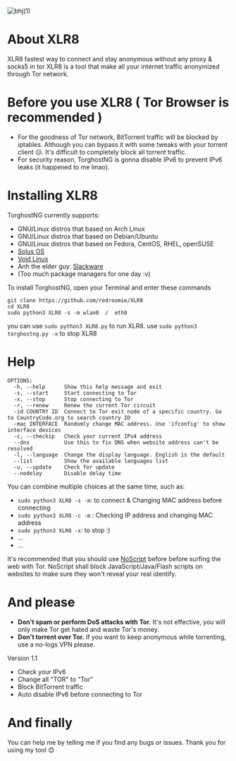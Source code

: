 ![bhj(1)](https://github.com/redroomie/TorghostNG/assets/142141092/642ecf46-08b1-4fbe-a583-4c167eb1f82b)




# About XLR8
XLR8 fastest way to connect and stay anonymous without any proxy & socks5 in tor 
XLR8 is a tool that make all your internet traffic anonymized through Tor network.

# Before you use XLR8 ( Tor Browser is recommended )
* For the goodness of Tor network, BitTorrent traffic will be blocked by iptables. Although you can bypass it with some tweaks with your torrent client 😥. It's difficult to completely block all torrent traffic.
* For security reason, TorghostNG is gonna disable IPv6 to prevent IPv6 leaks (it happened to me lmao).

# Installing XLR8
TorghostNG currently supports:
* GNU/Linux distros that based on Arch Linux
* GNU/Linux distros that based on Debian/Ubuntu
* GNU/Linux distros that based on Fedora, CentOS, RHEL, openSUSE
* [Solus OS](https://getsol.us)
* [Void Linux](https://voidlinux.org)
* Anh the elder guy: [Slackware](http://slackware.com)
* (Too much package managers for one day :v)

To install TorghostNG, open your Terminal and enter these commands    
    
    git clone https://github.com/redroomie/XLR8
    cd XLR8
    sudo python3 XLR8 -s -m wlan0  /  eth0 
    
you can use `sudo python3 XLR8.py` to run XLR8.
use `sudo python3 torghostng.py -x` to stop XLR8

# Help
    OPTIONS:
      -h, --help      Show this help message and exit
      -s, --start     Start connecting to Tor
      -x, --stop      Stop connecting to Tor
      -r, --renew     Renew the current Tor circuit
      -id COUNTRY ID  Connect to Tor exit node of a specific country. Go to CountryCode.org to search country ID
      -mac INTERFACE  Randomly change MAC address. Use 'ifconfig' to show interface devices
      -c, --checkip   Check your current IPv4 address
      --dns           Use this to fix DNS when website address can't be resolved
      -l, --language  Change the display language. English is the default
      --list          Show the available languages list
      -u, --update    Check for update
      --nodelay       Disable delay time

You can combine multiple choices at the same time, such as:
* `sudo python3 XLR8 -s -m`: to connect & Changing MAC address before connecting
* `sudo python3 XLR8 -c -m` : Checking IP address and changing MAC address
* `sudo python3 XLR8 -x`: to stop :)
* ...
* ...

It's recommended that you should use [NoScript](https://noscript.net) before before surfing the web with Tor. NoScript shall block JavaScript/Java/Flash scripts on websites to make sure they won't reveal your real identify.

# And please
* **Don't spam or perform DoS attacks with Tor.** It's not effective, you will only make Tor get hated and waste Tor's money.
* **Don't torrent over Tor.** If you want to keep anonymous while torrenting, use a no-logs VPN please.


Version 1.1
* Check your IPv6
* Change all "TOR" to "Tor"
* Block BitTorrent traffic
* Auto disable IPv6 before connecting to Tor



# And finally
You can help me by telling me if you find any bugs or issues. Thank you for using my tool 😊
